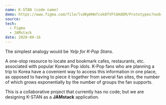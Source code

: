 ```yaml
---
name: K-STAN (code name)
demo: https://www.figma.com/file/lvdKpHHm7cok0fVFtGHdEM/Prototypes?node-id=0%3A1
source: 
tech: 
  - Figma
  - JAMstack
date: 2020-09-16
---
```


The simplest analogy would be *Yelp for K-Pop Stans*.

A one-stop resource to locate and bookmark cafes, restaurants, etc. associated with popular Korean Pop idols. K-Pop fans who are planning a trip to Korea have a covenient way to access this information in one place, as opposed to having to piece it together from several fan sites, the number of which grows exponentially by the number of groups the fan supports.

This is a collaborative project that currently has no code; but we are designing K-STAN as a **JAMstack** application.